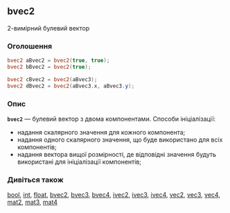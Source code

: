 ## bvec2
2-вимірний булевий вектор

### Оголошення
```glsl
bvec2 aBvec2 = bvec2(true, true);
bvec2 bBvec2 = bvec2(true);

bvec2 cBvec2 = bvec2(aBvec3);
bvec2 dBvec2 = bvec2(aBvec3.x, aBvec3.y);
```

### Опис
**```bvec2```** — булевий вектор з двома компонентами. Способи ініціалізації:

- надання скалярного значення для кожного компонента;
- надання одного скалярного значення, що буде використано для всіх компонентів;
- надання вектора вищої розмірності, де відповідні значення будуть використані для ініціалізації компонентів;

### Дивіться також
[bool](/glossary/?lan=ua&search=bool), [int](/glossary/?lan=ua&search=int), [float](/glossary/?lan=ua&search=float), [bvec2](/glossary/?lan=ua&search=bvec2), [bvec3](/glossary/?lan=ua&search=bvec3), [bvec4](/glossary/?lan=ua&search=bvec4), [ivec2](/glossary/?lan=ua&search=ivec2), [ivec3](/glossary/?lan=ua&search=ivec3), [ivec4](/glossary/?lan=ua&search=ivec4), [vec2](/glossary/?lan=ua&search=vec2), [vec3](/glossary/?lan=ua&search=vec3), [vec4](/glossary/?lan=ua&search=vec4), [mat2](/glossary/?lan=ua&search=mat2), [mat3](/glossary/?lan=ua&search=mat3), [mat4](/glossary/?lan=ua&search=mat4)
